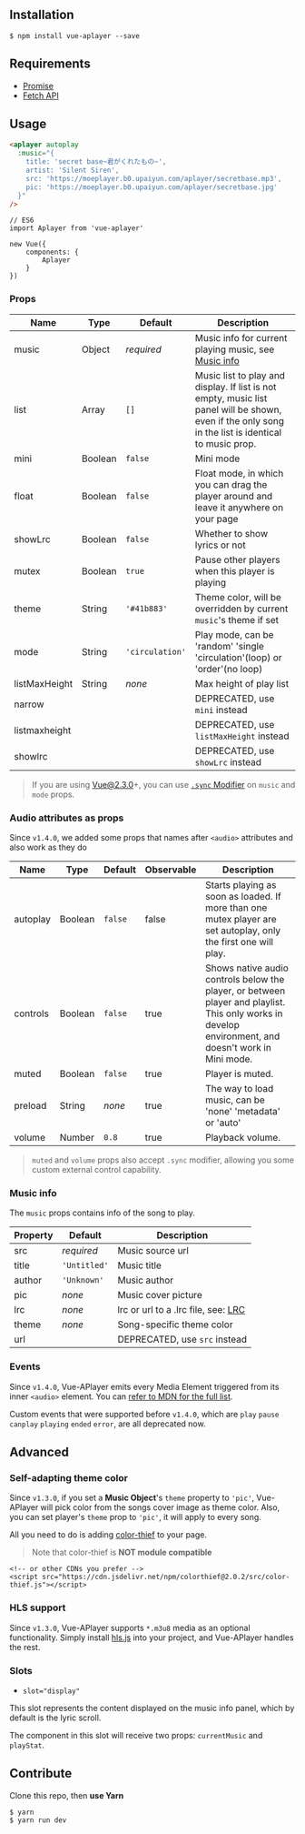 ## Installation

```
$ npm install vue-aplayer --save
```



## Requirements

- [Promise](https://developer.mozilla.org/en-US/docs/Web/JavaScript/Reference/Global_Objects/Promise)
- [Fetch API](https://developer.mozilla.org/en-US/docs/Web/API/Fetch_API)



## Usage

```HTML
<aplayer autoplay
  :music="{
    title: 'secret base~君がくれたもの~',
    artist: 'Silent Siren',
    src: 'https://moeplayer.b0.upaiyun.com/aplayer/secretbase.mp3',
    pic: 'https://moeplayer.b0.upaiyun.com/aplayer/secretbase.jpg'
  }"
/>
```

```JS
// ES6
import Aplayer from 'vue-aplayer'

new Vue({
    components: {
        Aplayer
    }
})
```



### Props

| Name | Type | Default | Description |
| ---- | ---- | ------- | ----------- |
| music| Object | *required* | Music info for current playing music, see [Music info](https://github.com/SevenOutman/vue-aplayer#music-info) |
| list | Array | `[]` | Music list to play and display. If list is not empty, music list panel will be shown, even if the only song in the list is identical to music prop. |
| mini | Boolean | `false` | Mini mode |
| float | Boolean | `false` | Float mode, in which you can drag the player around and leave it anywhere on your page |
| showLrc | Boolean | `false` | Whether to show lyrics or not |
| mutex | Boolean | `true` | Pause other players when this player is playing |
| theme | String | `'#41b883'` | Theme color, will be overridden by current `music`'s theme if set |
| mode | String | `'circulation'` | Play mode, can be 'random' 'single 'circulation'(loop) or 'order'(no loop) |
| listMaxHeight | String | *none* | Max height of play list |
| narrow |  | | DEPRECATED, use `mini` instead |
| listmaxheight |  |  | DEPRECATED, use `listMaxHeight` instead |
| showlrc |  |  | DEPRECATED, use `showLrc` instead |

> If you are using Vue@2.3.0+, you can use [`.sync` Modifier](https://vuejs.org/v2/guide/components.html#sync-Modifier) on `music` and `mode` props.



### Audio attributes as props

Since `v1.4.0`, we added some props that names after `<audio>` attributes and also work as they do

| Name | Type | Default | Observable | Description |
| ---- | ---- | ------- | ---------- | ---------- |
| autoplay | Boolean | `false` | false | Starts playing as soon as loaded. If more than one mutex player are set autoplay, only the first one will play.|
| controls | Boolean | `false` | true | Shows native audio controls below the player, or between player and playlist. This only works in develop environment, and doesn't work in Mini mode. |
| muted | Boolean | `false` | true | Player is muted. |
| preload | String | *none* | true | The way to load music, can be 'none' 'metadata' or 'auto' |
| volume | Number | `0.8` | true | Playback volume. |

>  `muted` and `volume` props also accept `.sync` modifier, allowing you some custom external control capability.



### Music info

The `music` props contains info of the song to play.

| Property | Default | Description |
| -------- | ------- | ----------- |
| src | *required* | Music source url |
| title | `'Untitled'` | Music title |
| author | `'Unknown'` | Music author |
| pic | *none* | Music cover picture |
| lrc | *none* | lrc or url to a .lrc file, see: [LRC](https://aplayer.js.org/#/home?id=lrc) |
| theme | *none* | Song-specific theme color |
| url || DEPRECATED, use `src` instead |



### Events

Since `v1.4.0`, Vue-APlayer emits every Media Element triggered from its inner `<audio>` element. You can [refer to MDN for the full list](https://developer.mozilla.org/en-US/docs/Web/Guide/Events/Media_events).

Custom events that were supported before `v1.4.0`, which are `play` `pause` `canplay` `playing` `ended` `error`, are all deprecated now.



## Advanced

### Self-adapting theme color

Since `v1.3.0`, if you set a **Music Object**'s `theme` property to `'pic'`, Vue-APlayer will pick color from the songs cover image as theme color.
Also, you can set player's `theme` prop to `'pic'`, it will apply to every song.

All you need to do is adding [color-thief](https://github.com/lokesh/color-thief) to your page.
> Note that color-thief is **NOT module compatible**

```
<!-- or other CDNs you prefer -->
<script src="https://cdn.jsdelivr.net/npm/colorthief@2.0.2/src/color-thief.js"></script>
```



### HLS support

Since `v1.3.0`, Vue-APlayer supports `*.m3u8` media as an optional functionality. Simply install [hls.js](https://github.com/video-dev/hls.js) into your project, and Vue-APlayer handles the rest.



### Slots

- `slot="display"`

This slot represents the content displayed on the music info panel, which by default is the lyric scroll.

The component in this slot will receive two props: `currentMusic` and `playStat`.



## Contribute

Clone this repo, then **use Yarn**

```
$ yarn
$ yarn run dev
```
